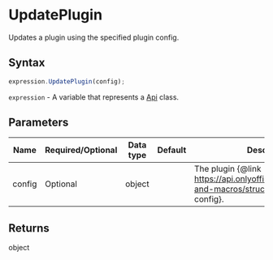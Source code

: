 # UpdatePlugin

Updates a plugin using the specified plugin config.

## Syntax

```javascript
expression.UpdatePlugin(config);
```

`expression` - A variable that represents a [Api](Methods.md) class.

## Parameters

| **Name** | **Required/Optional** | **Data type** | **Default** | **Description** |
| ------------- | ------------- | ------------- | ------------- | ------------- |
| config | Optional | object |  | The plugin &#123;@link https://api.onlyoffice.com/docs/plugin-and-macros/structure/manifest/ config&#125;. |

## Returns

object